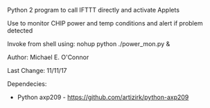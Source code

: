 Python 2 program to call IFTTT directly and activate Applets

Use to monitor CHIP power and temp conditions and alert if problem detected

Invoke from shell using: nohup python ./power_mon.py &

Author: Michael E. O'Connor

Last Change: 11/11/17

Dependecies:

- Python axp209 - https://github.com/artizirk/python-axp209

